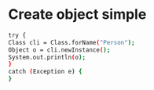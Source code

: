 # Create object simple

```bash
try {
Class cli = Class.forName("Person"); 
Object o = cli.newInstance();
System.out.println(o);
}
catch (Exception e) {
}
```